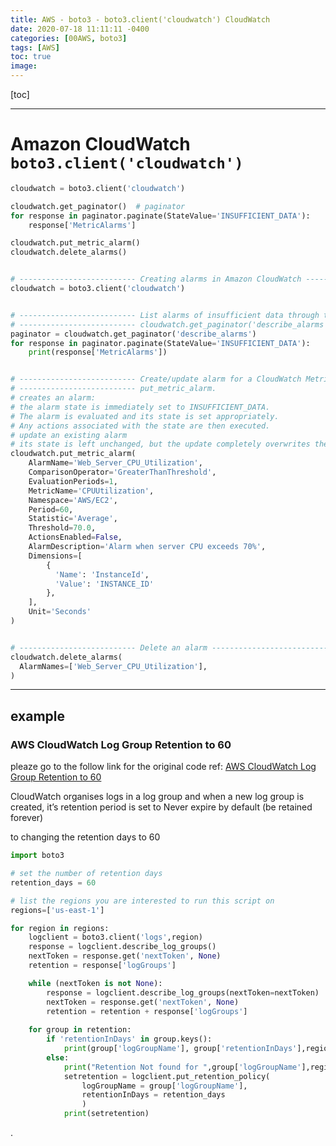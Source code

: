 ```yaml
---
title: AWS - boto3 - boto3.client('cloudwatch') CloudWatch
date: 2020-07-18 11:11:11 -0400
categories: [00AWS, boto3]
tags: [AWS]
toc: true
image:
---
```


[toc]

---


# Amazon CloudWatch `boto3.client('cloudwatch')`

```py
cloudwatch = boto3.client('cloudwatch')

cloudwatch.get_paginator()  # paginator
for response in paginator.paginate(StateValue='INSUFFICIENT_DATA'):
    response['MetricAlarms']

cloudwatch.put_metric_alarm()
cloudwatch.delete_alarms()

```




```py

# -------------------------- Creating alarms in Amazon CloudWatch --------------------------
cloudwatch = boto3.client('cloudwatch')


# -------------------------- List alarms of insufficient data through the pagination interface --------------------------
# -------------------------- cloudwatch.get_paginator('describe_alarms')
paginator = cloudwatch.get_paginator('describe_alarms')
for response in paginator.paginate(StateValue='INSUFFICIENT_DATA'):
    print(response['MetricAlarms'])


# -------------------------- Create/update alarm for a CloudWatch Metric alarm --------------------------
# -------------------------- put_metric_alarm.
# creates an alarm:
# the alarm state is immediately set to INSUFFICIENT_DATA.
# The alarm is evaluated and its state is set appropriately.
# Any actions associated with the state are then executed.
# update an existing alarm
# its state is left unchanged, but the update completely overwrites the previous configuration of the alarm.
cloudwatch.put_metric_alarm(
    AlarmName='Web_Server_CPU_Utilization',
    ComparisonOperator='GreaterThanThreshold',
    EvaluationPeriods=1,
    MetricName='CPUUtilization',
    Namespace='AWS/EC2',
    Period=60,
    Statistic='Average',
    Threshold=70.0,
    ActionsEnabled=False,
    AlarmDescription='Alarm when server CPU exceeds 70%',
    Dimensions=[
        {
          'Name': 'InstanceId',
          'Value': 'INSTANCE_ID'
        },
    ],
    Unit='Seconds'
)


# -------------------------- Delete an alarm --------------------------
cloudwatch.delete_alarms(
  AlarmNames=['Web_Server_CPU_Utilization'],
)

```


---



## example


### AWS CloudWatch Log Group Retention to 60

pleaze go to the follow link for the original code
ref: [AWS CloudWatch Log Group Retention to 60](https://dev.to/akloya/aws-cloudwatch-log-group-retention-3l47)


CloudWatch organises logs in a log group and when a new log group is created, it’s retention period is set to Never expire by default (be retained forever)


to changing the retention days to 60

```py
import boto3

# set the number of retention days 
retention_days = 60

# list the regions you are interested to run this script on
regions=['us-east-1']

for region in regions:
    logclient = boto3.client('logs',region)
    response = logclient.describe_log_groups()
    nextToken = response.get('nextToken', None)
    retention = response['logGroups']

    while (nextToken is not None):
        response = logclient.describe_log_groups(nextToken=nextToken)
        nextToken = response.get('nextToken', None)
        retention = retention + response['logGroups']
    
    for group in retention:
        if 'retentionInDays' in group.keys():
            print(group['logGroupName'], group['retentionInDays'],region)
        else:
            print("Retention Not found for ",group['logGroupName'],region)
            setretention = logclient.put_retention_policy(
                logGroupName = group['logGroupName'],
                retentionInDays = retention_days
                )
            print(setretention)
```




















.